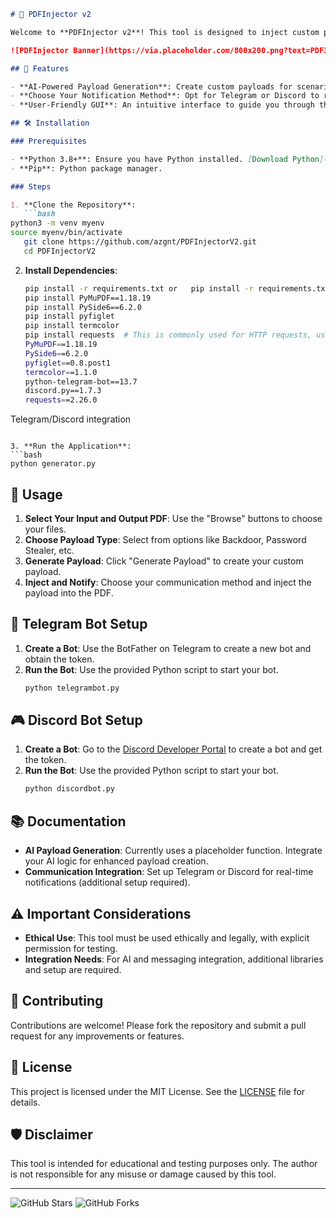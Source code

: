 ```markdown
# 📄 PDFInjector v2

Welcome to **PDFInjector v2**! This tool is designed to inject custom payloads into PDF files, powered by AI for payload generation and offering integration with Telegram or Discord for notifications. 🚀

![PDFInjector Banner](https://via.placeholder.com/800x200.png?text=PDFInjector+v2+Banner)

## 🌟 Features

- **AI-Powered Payload Generation**: Create custom payloads for scenarios like backdoors, password stealers, and more.
- **Choose Your Notification Method**: Opt for Telegram or Discord to receive alerts and notifications.
- **User-Friendly GUI**: An intuitive interface to guide you through the injection process.

## 🛠 Installation

### Prerequisites

- **Python 3.8+**: Ensure you have Python installed. [Download Python](https://www.python.org/downloads/)
- **Pip**: Python package manager.

### Steps

1. **Clone the Repository**:
   ```bash
python3 -m venv myenv
source myenv/bin/activate
   git clone https://github.com/azgnt/PDFInjectorV2.git
   cd PDFInjectorV2
   ```

2. **Install Dependencies**:
   ```bash
   pip install -r requirements.txt or   pip install -r requirements.txt or
   pip install PyMuPDF==1.18.19
   pip install PySide6==6.2.0
   pip install pyfiglet
   pip install termcolor
   pip install requests  # This is commonly used for HTTP requests, useful for
   PyMuPDF==1.18.19
   PySide6==6.2.0
   pyfiglet==0.8.post1
   termcolor==1.1.0
   python-telegram-bot==13.7
   discord.py==1.7.3
   requests==2.26.0
Telegram/Discord integration
   ```

3. **Run the Application**:
   ```bash
   python generator.py
   ```

## 🚀 Usage

1. **Select Your Input and Output PDF**: Use the "Browse" buttons to choose your files.
2. **Choose Payload Type**: Select from options like Backdoor, Password Stealer, etc.
3. **Generate Payload**: Click "Generate Payload" to create your custom payload.
4. **Inject and Notify**: Choose your communication method and inject the payload into the PDF.

## 🤖 Telegram Bot Setup

1. **Create a Bot**: Use the BotFather on Telegram to create a new bot and obtain the token.
2. **Run the Bot**: Use the provided Python script to start your bot.
   ```bash
   python telegrambot.py
   ```

## 🎮 Discord Bot Setup

1. **Create a Bot**: Go to the [Discord Developer Portal](https://discord.com/developers/applications) to create a bot and get the token.
2. **Run the Bot**: Use the provided Python script to start your bot.
   ```bash
   python discordbot.py
   ```

## 📚 Documentation

- **AI Payload Generation**: Currently uses a placeholder function. Integrate your AI logic for enhanced payload creation.
- **Communication Integration**: Set up Telegram or Discord for real-time notifications (additional setup required).

## ⚠️ Important Considerations

- **Ethical Use**: This tool must be used ethically and legally, with explicit permission for testing.
- **Integration Needs**: For AI and messaging integration, additional libraries and setup are required.

## 🤝 Contributing

Contributions are welcome! Please fork the repository and submit a pull request for any improvements or features.

## 📜 License

This project is licensed under the MIT License. See the [LICENSE](LICENSE) file for details.

## 🛡 Disclaimer

This tool is intended for educational and testing purposes only. The author is not responsible for any misuse or damage caused by this tool.

---

![GitHub Stars](https://img.shields.io/github/stars/yourusername/PDFInjector-v2?style=social)
![GitHub Forks](https://img.shields.io/github/forks/yourusername/PDFInjector-v2?style=social)
```
